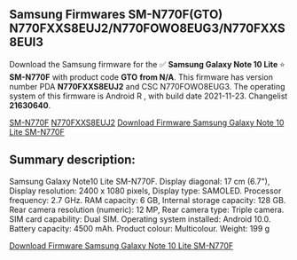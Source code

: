 <h2>Samsung Firmwares SM-N770F(GTO) N770FXXS8EUJ2/N770FOWO8EUG3/N770FXXS8EUI3</h2>
Download the Samsung firmware for the ✅ <strong>Samsung Galaxy Note 10 Lite </strong> ⭐ <strong>SM-N770F</strong> with product code <strong>GTO</strong> <strong> from N/A</strong>. This firmware has version number PDA <strong>N770FXXS8EUJ2</strong> and CSC N770FOWO8EUG3. The operating system of this firmware is Android R , with build date 2021-11-23. Changelist <strong>21630640</strong>.


[SM-N770F](https://samfirm.shop/samsung/model/SM-N770F)
[N770FXXS8EUJ2](https://samfirm.shop/samsung/pda/N770FXXS8EUJ2)
[Download Firmware Samsung Galaxy Note 10 Lite SM-N770F](https://samfirm.shop/samsung/firmware/477671)
<h2>Summary description:</h2>
<p>Samsung Galaxy Note10 Lite SM-N770F. Display diagonal: 17 cm (6.7"), Display resolution: 2400 x 1080 pixels, Display type: SAMOLED. Processor frequency: 2.7 GHz. RAM capacity: 6 GB, Internal storage capacity: 128 GB. Rear camera resolution (numeric): 12 MP, Rear camera type: Triple camera. SIM card capability: Dual SIM. Operating system installed: Android 10.0. Battery capacity: 4500 mAh. Product colour: Multicolour. Weight: 199 g</p>


[Download Firmware Samsung Galaxy Note 10 Lite SM-N770F](https://samfirm.shop/samsung/firmware/477671)
